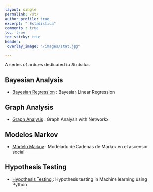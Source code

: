 ```yaml
---
layout: single
permalink: /st/
author_profile: true
excerpt: " Estadistica"
comments : true
toc: true
toc_sticky: true
header: 
 overlay_image: "/images/stat.jpg"

---
```


A series of articles dedicated to Statistics

## Bayesian Analysis

* [Bayesian Regression](https://mohameddhaoui.github.io/statistics/bayesianregression/) :  Bayesian Linear Regression



## Graph Analysis

* [Graph Analysis](https://mohameddhaoui.github.io/statistics/graph/) : Graph Analysis with Networkx


## Modelos Markov

* [Modelo Markov](https://issamfakhari.github.io/statistics/CadenasMarkov/) : Modelado de Cadenas de Markov en el ascensor social




## Hypothesis Testing

* [Hypothesis Testing ](https://mohameddhaoui.github.io/statistics/hypothesis_testing/) : Hypothesis testing in Machine learning using Python
